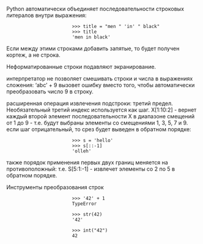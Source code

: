 Python автоматически объединяет последовательности строковых литералов внутри выражения:

                            >>> title = "men " 'in' " black"
                            >>> title
                            'men in black'

Если между этими строками добавить запятые, то будет получен кортеж, а не строка.

Неформатированные строки подавляют экранирование. 

интерпретатор не позволяет смешивать строки и числа в выражениях сложения: ‘abc’ + 9 вызовет ошибку
вместо того, чтобы автоматически преобразовать число 9 в строку.

расширенная операция извлечения подстроки: третий предел.
Необязательный третий индекс используется как шаг.
X[1:10:2] - вернет каждый второй элемент последовательности X в диапазоне смещений от 1 до 9 - 
т.е. будут выбраны элементы со смещениями 1, 3, 5, 7 и 9.
если шаг отрицательный, то срез будет выведен в обратном порядке:

                            >>> s = 'hello'
                            >>> s[::-1]
                            'olleh'

также порядок применения первых двух границ меняется на противоположный:
т.е. S[5:1:-1] - извлечет элементы со 2 по 5 в обратном порядке.

Инструменты преобразования строк

                            >>> '42' + 1
                            TypeError

                            >>> str(42)
                            '42'

                            >>> int("42")
                            42

                            
